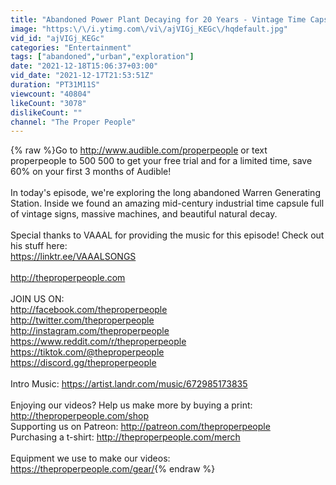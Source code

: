 ```yaml
---
title: "Abandoned Power Plant Decaying for 20 Years - Vintage Time Capsule Explored!"
image: "https:\/\/i.ytimg.com\/vi\/ajVIGj_KEGc\/hqdefault.jpg"
vid_id: "ajVIGj_KEGc"
categories: "Entertainment"
tags: ["abandoned","urban","exploration"]
date: "2021-12-18T15:06:37+03:00"
vid_date: "2021-12-17T21:53:51Z"
duration: "PT31M11S"
viewcount: "40804"
likeCount: "3078"
dislikeCount: ""
channel: "The Proper People"
---
```

{% raw %}Go to <a rel="nofollow" target="blank" href="http://www.audible.com/properpeople">http://www.audible.com/properpeople</a> or text properpeople to 500 500 to get your free trial and for a limited time, save 60% on your first 3 months of Audible!<br /><br />In today's episode, we're exploring the long abandoned Warren Generating Station. Inside we found an amazing mid-century industrial time capsule full of vintage signs, massive machines, and beautiful natural decay.<br /><br />Special thanks to VAAAL for providing the music for this episode! Check out his stuff here:<br /><a rel="nofollow" target="blank" href="https://linktr.ee/VAAALSONGS">https://linktr.ee/VAAALSONGS</a><br /><br /><a rel="nofollow" target="blank" href="http://theproperpeople.com">http://theproperpeople.com</a><br /><br />JOIN US ON:<br /><a rel="nofollow" target="blank" href="http://facebook.com/theproperpeople">http://facebook.com/theproperpeople</a><br /><a rel="nofollow" target="blank" href="http://twitter.com/theproperpeople">http://twitter.com/theproperpeople</a><br /><a rel="nofollow" target="blank" href="http://instagram.com/theproperpeople">http://instagram.com/theproperpeople</a><br /><a rel="nofollow" target="blank" href="https://www.reddit.com/r/theproperpeople">https://www.reddit.com/r/theproperpeople</a><br /><a rel="nofollow" target="blank" href="https://tiktok.com/@theproperpeople">https://tiktok.com/@theproperpeople</a><br /><a rel="nofollow" target="blank" href="https://discord.gg/theproperpeople">https://discord.gg/theproperpeople</a><br /><br />Intro Music: <a rel="nofollow" target="blank" href="https://artist.landr.com/music/672985173835">https://artist.landr.com/music/672985173835</a><br /><br />Enjoying our videos? Help us make more by buying a print: <a rel="nofollow" target="blank" href="http://theproperpeople.com/shop">http://theproperpeople.com/shop</a><br />Supporting us on Patreon: <a rel="nofollow" target="blank" href="http://patreon.com/theproperpeople">http://patreon.com/theproperpeople</a><br />Purchasing a t-shirt: <a rel="nofollow" target="blank" href="http://theproperpeople.com/merch">http://theproperpeople.com/merch</a><br /><br />Equipment we use to make our videos: <a rel="nofollow" target="blank" href="https://theproperpeople.com/gear/">https://theproperpeople.com/gear/</a>{% endraw %}
